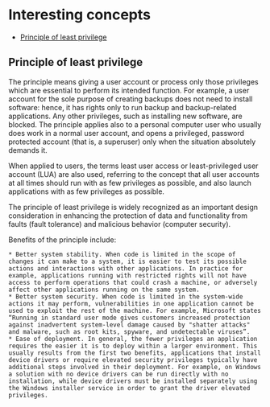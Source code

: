 # Interesting concepts

-   [Principle of least privilege](bear://x-callback-url/open-note?id=ACE8680D-7057-49D5-A6C1-585DA341BD33-521-00003F500D1F4800&header=Principle%20of%20least%20privilege)

## Principle of least privilege

The principle means giving a user account or process only those privileges which are essential to perform its intended function. For example, a user account for the sole purpose of creating backups does not need to install software: hence, it has rights only to run backup and backup-related applications. Any other privileges, such as installing new software, are blocked. The principle applies also to a personal computer user who usually does work in a normal user account, and opens a privileged, password protected account (that is, a superuser) only when the situation absolutely demands it.

When applied to users, the terms least user access or least-privileged user account (LUA) are also used, referring to the concept that all user accounts at all times should run with as few privileges as possible, and also launch applications with as few privileges as possible.

The principle of least privilege is widely recognized as an important design consideration in enhancing the protection of data and functionality from faults (fault tolerance) and malicious behavior (computer security).

Benefits of the principle include:

    * Better system stability. When code is limited in the scope of changes it can make to a system, it is easier to test its possible actions and interactions with other applications. In practice for example, applications running with restricted rights will not have access to perform operations that could crash a machine, or adversely affect other applications running on the same system.
    * Better system security. When code is limited in the system-wide actions it may perform, vulnerabilities in one application cannot be used to exploit the rest of the machine. For example, Microsoft states “Running in standard user mode gives customers increased protection against inadvertent system-level damage caused by "shatter attacks" and malware, such as root kits, spyware, and undetectable viruses”.
    * Ease of deployment. In general, the fewer privileges an application requires the easier it is to deploy within a larger environment. This usually results from the first two benefits, applications that install device drivers or require elevated security privileges typically have additional steps involved in their deployment. For example, on Windows a solution with no device drivers can be run directly with no installation, while device drivers must be installed separately using the Windows installer service in order to grant the driver elevated privileges.
